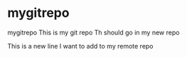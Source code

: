 # mygitrepo
mygitrepo
This is my git repo
Th should go in my new repo 

This is a new line I want to add to my remote repo

